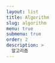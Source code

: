 ```yaml
---
layout: list
title: Algorithm
slug: algorithm
menu: true
submenu: true
order: 2
description: >
  알고리즘 
---
```

